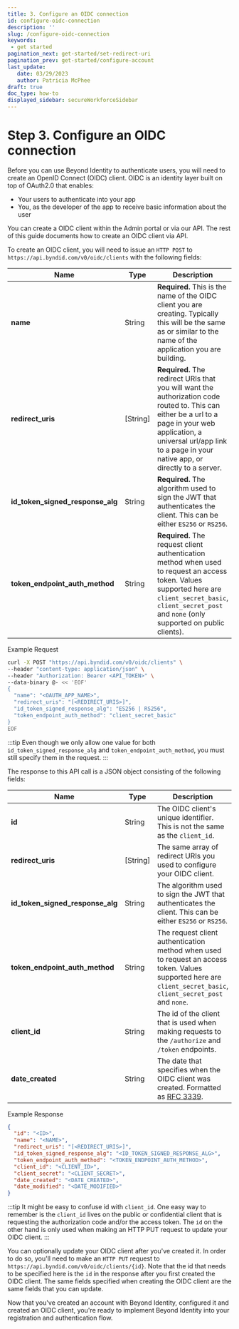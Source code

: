 ```yaml
---
title: 3. Configure an OIDC connection
id: configure-oidc-connection
description: ''
slug: /configure-oidc-connection
keywords: 
 - get started
pagination_next: get-started/set-redirect-uri
pagination_prev: get-started/configure-account
last_update: 
   date: 03/29/2023
   author: Patricia McPhee
draft: true
doc_type: how-to
displayed_sidebar: secureWorkforceSidebar
---
```



# Step 3. Configure an OIDC connection



Before you can use Beyond Identity to authenticate users, you will need to create an OpenID Connect (OIDC) client. OIDC is an identity layer built on top of OAuth2.0 that enables:

* Your users to authenticate into your app
* You, as the developer of the app to receive basic information about the user

You can create a OIDC client within the Admin portal or via our API. The rest of this guide documents how to create an OIDC client via API.

To create an OIDC client, you will need to issue an `HTTP POST` to `https://api.byndid.com/v0/oidc/clients` with the following fields:

| Name								| Type		|Description	|
|------------------------------ 	|-----------|---------------|
| **name**							| String	|**Required.** This is the name of the OIDC client you are creating. Typically this will be the same as or similar to the name of the application you are building.|
| **redirect_uris**					| [String]	|**Required.** The redirect URIs that you will want the authorization code routed to. This can either be a url to a page in your web application, a universal url/app link to a page in your native app, or directly to a server.|
| **id_token_signed_response_alg**	| String	|**Required.** The algorithm used to sign the JWT that authenticates the client. This can be either `ES256` or `RS256`.|
| **token_endpoint_auth_method**	| String	|**Required.** The request client authentication method when used to request an access token. Values supported here are `client_secret_basic`, `client_secret_post` and `none` (only supported on public clients).|

Example Request

```bash
curl -X POST "https://api.byndid.com/v0/oidc/clients" \
--header "content-type: application/json" \
--header "Authorization: Bearer <API_TOKEN>" \
--data-binary @- << 'EOF'
{
  "name": "<OAUTH_APP_NAME>",
  "redirect_uris": "[<REDIRECT_URIS>]",
  "id_token_signed_response_alg": "ES256 | RS256",
  "token_endpoint_auth_method": "client_secret_basic"
}
EOF
```

:::tip 
Even though we only allow one value for both `id_token_signed_response_alg` and `token_endpoint_auth_method`, you must still specify them in the request.
:::

The response to this API call is a JSON object consisting of the following fields:

| Name 								| Type 		| Description 	|
| ----------------------------- 	| ---------	| ------------- |
|**id** 							| String	| The OIDC client's unique identifier. This is not the same as the `client_id`.| 
|**redirect_uris**					| [String]	| The same array of redirect URIs you used to configure your OIDC client.|
|**id_token_signed_response_alg**	| String	| The algorithm used to sign the JWT that authenticates the client. This can be either `ES256` or `RS256`.|
|**token_endpoint_auth_method**		| String	| The request client authentication method when used to request an access token. Values supported here are `client_secret_basic`, `client_secret_post` and `none`.|
|**client_id**						| String	| The id of the client that is used when making requests to the `/authorize` and `/token` endpoints.||client_secret|String|The secret that is used when making a request to the `/token` endpoint from a confidential client.|
|**date_created**					| String	| The date that specifies when the OIDC client was created. Formatted as [RFC 3339](https://tools.ietf.org/html/rfc3339).||date_modified|String|The date that specifies when the OIDC client was updated. Formatted as  [RFC 3339](https://tools.ietf.org/html/rfc3339).|

Example Response

```json
{
  "id": "<ID>",
  "name": "<NAME>",
  "redirect_uris": "[<REDIRECT_URIS>]",
  "id_token_signed_response_alg": "<ID_TOKEN_SIGNED_RESPONSE_ALG>",
  "token_endpoint_auth_method": "<TOKEN_ENDPOINT_AUTH_METHOD>",
  "client_id": "<CLIENT_ID>",
  "client_secret": "<CLIENT_SECRET>",
  "date_created": "<DATE_CREATED>",
  "date_modified": "<DATE_MODIFIED>"
}
```

:::tip 
It might be easy to confuse id with `client_id`. One easy way to remember is the `client_id` lives on the public or confidential client that is requesting the authorization code and/or the access token. The `id` on the other hand is only used when making an HTTP PUT request to update your OIDC client.
:::

You can optionally update your OIDC client after you've created it. In order to do so, you'll need to make an `HTTP PUT` request to `https://api.byndid.com/v0/oidc/clients/{id}`. Note that the id that needs to be specified here is the `id` in the response after you first created the OIDC client. The same fields specified when creating the OIDC client are the same fields that you can update.

Now that you've created an account with Beyond Identity, configured it and created an OIDC client, you're ready to implement Beyond Identity into your registration and authentication flow.
